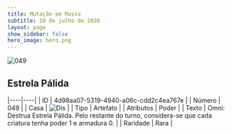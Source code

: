 ```yaml
---
title: Mutação em Massa
subtitle: 10 de julho de 2020
layout: page
show_sidebar: false
hero_image: hero.png
---
```


![049](https://cdn.keyforgegame.com/media/card_front/pt/479_049_8X72CP3C4PGR_pt.png)

## Estrela Pálida

|----|----|
| ID | 4d98aa07-5319-4940-a06c-cdd2c4ea767e |
| Número | 049 |
| Casa | ![Dis](https://archonarcana.com/images/thumb/e/e8/Dis.png/22px-Dis.png "Dis") |
| Tipo | Artefato |
| Atributos | Poder |
| Texto | Omni: Destrua Estrela Pálida.   Pelo restante do turno, considera-se que cada criatura tenha poder 1 e armadura 0. |
| Raridade | Rara |
